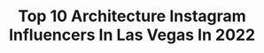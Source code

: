 ---
title: Top 10 Architecture Instagram Influencers In Las Vegas In 2022
description: >-
  Find top architecture Instagram influencers in Las Vegas in 2022. Most popular hashtags: #architecture #lasvegas #travel #photooftheday.
platform: Instagram
hits: 23
text_top: See the best Instagram accounts on inBeat.
text_bottom: Our search engine holds 23 Instagram influencers like this in Las Vegas, United States for you to contact.
profiles:
  - username: "jaguarcontainers"
    fullname: >-
      Jaguar Containers
    bio: >-
      . 🔥Top 10 Most Expensive Cigars🔥 . . CLICK👇 .
    location: "United States"
    followers: 53466
    engagement: 326
    commentsToLikes: 0.010263
    id: ck6tz8edw87jx0j715h63gb21
    verified: false
    hashtags: "#homesweethome, #trendy, #cabinvibes, #shippingcontainerhomes"
  - username: "daniellibeskind"
    fullname: >-
      Studio Libeskind
    bio: >-
      The official instagram of Studio Libeskind/Daniel Libeskind. Managed by the Studio's communication department.
    location: "United States"
    followers: 193911
    engagement: 138
    commentsToLikes: 0.006255
    id: ck13734yl9j610i19tncrtmj4
    verified: false
    hashtags: "#libeskindarchives, #daniellibeskind, #waybacklibeskindseries, #libeskind"
  - username: "iam_pyb"
    fullname: >-
      🙋🏻‍♂️ P.Y.B 🇫🇷
    bio: >-
      « 𝗟𝝠 𝗩𝗜𝗘 𝗡𝗘 𝗩𝝠𝗨𝗧 𝗣𝝠𝗦 𝗗'𝗘̂𝗧𝗥𝗘 𝗩𝗘́𝗖𝗨𝗘, 𝗦𝗜 𝝝𝗡 𝗡𝗘 𝗟𝝠 𝗩𝗜𝗧 𝗣𝝠𝗦 𝗖𝝝𝗠𝗠𝗘 𝗨𝗡 𝗥𝗘̂𝗩𝗘 »⠀ 🎉🍾 𝘗𝘢𝘳𝘵𝘺 🌍🛩 𝘛𝘳𝘢𝘷𝘦𝘭 🍜🍝 𝘎𝘢𝘴𝘵𝘳𝘰𝘯𝘰𝘮𝘺 🎬🎥 𝘊𝘪𝘯𝘦𝘮𝘢
    location: "United States"
    followers: 59781
    engagement: 411
    commentsToLikes: 0.015983
    id: ck0vvcff3oiq80i19cz1ws0i4
    verified: false
    hashtags: "#paris, #traveler, #traveladdict, #american"
  - username: "lushpin_"
    fullname: >-
      Evgeny
    bio: >-
      Evgeny Lushpin hey were all great painters of light Master of Light 🎨
    location: "United States"
    followers: 151085
    engagement: 1076
    commentsToLikes: 0.014396
    id: ck0u1i5grwzkx0i198e11z3fz
    verified: false
    hashtags: "#cityart, #loveart, #artistic, #picoftheday"
  - username: "rackone"
    fullname: >-
      rack one|Las Vegas
    bio: >-
      💫Thank you for appreciating the pictures. It was fun capturing and sharing each and every photo.📸.💉.👩‍⚕️
    location: "United States"
    followers: 3835
    engagement: 825
    commentsToLikes: 0.102848
    id: ckap7k3dskeqa0i78n34qc1yc
    verified: false
    hashtags: "#desertvibes, #lasvegasblvd, #newyork, #nyc"
  - username: "rabbit.hole_renders"
    fullname: >-
      Joe
    bio: >-
      From the land of the Pyramids Available for freelance. Digital Artist at @thepyramidwatch 👨‍🎤 Trying to create eye pleasing visuals.
    location: "United States"
    followers: 18066
    engagement: 367
    commentsToLikes: 0.030008
    id: ck0w3u3ztvabi0i19ujzrfmsz
    verified: false
    hashtags: "#scifiart, #quixel, #design, #visual"
  - username: "ali.na89"
    fullname: >-
      Skating Nistorov
    bio: >-
      •🇮🇹🇩🇪🇪🇸🇷🇺🇺🇸 •from Lindau 🇩🇪 •📍Las Vegas 🇺🇸 •skater/dancer @wowshowvegas •published model 📖 •ambassador @gymted.co •mom 👫
    location: "United States"
    followers: 8128
    engagement: 745
    commentsToLikes: 0.063850
    id: ckaoxfvpud2qw0i78d7k0otsd
    verified: false
    hashtags: "#elegance, #fitgirl, #hair, #skating"
  - username: "mariaharmknecht"
    fullname: >-
      Mariah Rose 🥀
    bio: >-
      Christie’s International Real Estate Las Vegas - Luxury & Investments @christiesrealestate @elitehomes.us @ktemp11💍 Mother to Kenneth Templeton III
    location: "United States"
    followers: 34181
    engagement: 53
    commentsToLikes: 0.051851
    id: ck5q6roekykz70i116kvq3p4z
    verified: false
    hashtags: "#luxuryliving, #milliondollarlisting, #listinglasvegas, #christieshomes"
  - username: "lamittafrangieh"
    fullname: >-
      Lamitta Frangieh
    bio: >-
      “ La Dolce Vita “, Actress/Influencer/Brand Ambassador. My clothing brand @lamittafrangiehfashion 🇺🇸 LA📍
    location: "United States"
    followers: 776365
    engagement: 139
    commentsToLikes: 0.041067
    id: ckap5fkakbgek0i78p4przfit
    verified: true
    hashtags: "#longbeach, #instagram, #ootd, #explorepage"
  - username: "markdenhartogphotography"
    fullname: >-
      Mark den Hartog
    bio: >-
      All Images ©Mark den Hartog. If I haven't tagged you, send me a DM for permission. facebook.com/markdenhartog Ⓜ️ @1_unlimited Ⓜ️ @raw_community
    location: "United States"
    followers: 3283
    engagement: 1038
    commentsToLikes: 0.199610
    id: ck8t1bsdkv5x30j78yldrhq77
    verified: false
    hashtags: "#creative, #skyline, #ig, #pinnacle"
---